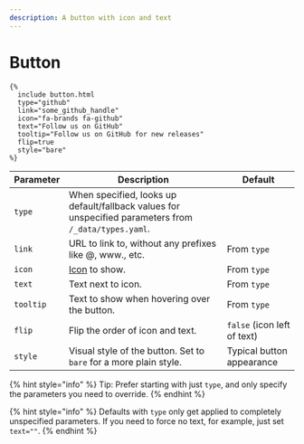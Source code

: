 ```yaml
---
description: A button with icon and text
---
```


# Button

```liquid
{%
  include button.html
  type="github"
  link="some_github_handle"
  icon="fa-brands fa-github"
  text="Follow us on GitHub"
  tooltip="Follow us on GitHub for new releases"
  flip=true
  style="bare"
%}
```

| Parameter | Description                                                                                           | Default                     |
| --------- | ----------------------------------------------------------------------------------------------------- | --------------------------- |
| `type`    | When specified, looks up default/fallback values for unspecified parameters from `/_data/types.yaml`. |                             |
| `link`    | URL to link to, without any prefixes like @, www., etc.                                               | From `type`                 |
| `icon`    | [Icon](icon.md) to show.                                                                              | From `type`                 |
| `text`    | Text next to icon.                                                                                    | From `type`                 |
| `tooltip` | Text to show when hovering over the button.                                                           | From `type`                 |
| `flip`    | Flip the order of icon and text.                                                                      | `false` (icon left of text) |
| `style`   | Visual style of the button. Set to `bare` for a more plain style.                                     | Typical button appearance   |

{% hint style="info" %}
Tip: Prefer starting with just `type`, and only specify the parameters you need to override.
{% endhint %}

{% hint style="info" %}
Defaults with `type` only get applied to completely unspecified parameters. If you need to force no text, for example, just set `text=""`.
{% endhint %}
